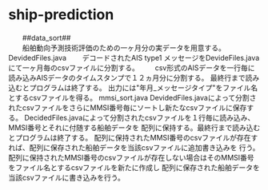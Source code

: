 ship-prediction
===============
　　##data_sort##  
　　船舶動向予測技術評価のための一ヶ月分の実データを用意する。　　
  　　DevidedFiles.java
  　　デコードされたAIS type1 メッセージをDevideFiles.javaにて一ヶ月毎のcsvファイルに分割する。
  　　csv形式のAISデータを一行毎に読み込みAISデータのタイムスタンプで１２ヵ月分に分割する。
  最終行まで読み込むとプログラムは終了する。
  出力には"年月_メッセージタイプ"をファイル名とするcsvファイルを得る。
  mmsi_sort.java
  DevidedFiles.javaによって分割されたcsvファイルをさらにMMSI番号毎にソートし新たなcsvファイルに保存する。
  DecidedFiles.javaによって分割されたcsvファイルを１行毎に読み込み、MMSI番号とそれに付随する船舶データを
  配列に保持する。最終行まで読み込むとプログラムは終了する。
  配列に保持されたMMSI番号のcsvファイルが存在すれば、配列に保存された船舶データを当該csvファイルに追加書き込みを
  行う。
  配列に保持されたMMSI番号のcsvファイルが存在しない場合はそのMMSI番号をファイル名とするcsvファイルを新たに作成し
  配列に保存された船舶データを当該csvファイルに書き込みを行う。
